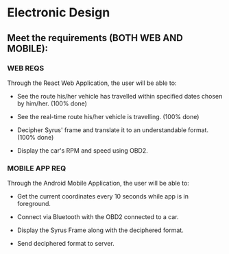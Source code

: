 # Electronic Design


## Meet the requirements (BOTH WEB AND MOBILE):

### WEB REQS

Through the React Web Application, the user will be able to:

- See the route his/her vehicle has travelled within specified dates chosen by him/her. (100% done)

- See the real-time route his/her vehicle is travelling. (100% done)

- Decipher Syrus' frame and translate it to an understandable format. (100% done)

- Display the car's RPM and speed using OBD2.


### MOBILE APP REQ

Through the Android Mobile Application, the user will be able to:

- Get the current coordinates every 10 seconds while app is in foreground.

- Connect via Bluetooth with the OBD2 connected to a car.

- Display the Syrus Frame along with the deciphered format.

- Send deciphered format to server.
